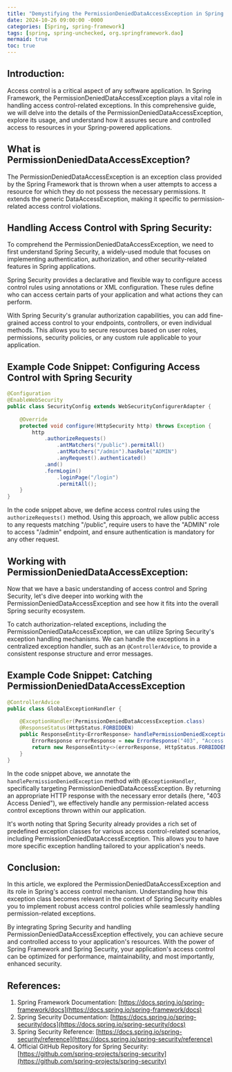 ```yaml
---
title: "Demystifying the PermissionDeniedDataAccessException in Spring: Handling Access Control with Ease"
date: 2024-10-26 09:00:00 -0000
categories: [Spring, spring-framework]
tags: [spring, spring-unchecked, org.springframework.dao]
mermaid: true
toc: true
---
```



Introduction:
----------------
Access control is a critical aspect of any software application. In Spring Framework, the PermissionDeniedDataAccessException plays a vital role in handling access control-related exceptions. In this comprehensive guide, we will delve into the details of the PermissionDeniedDataAccessException, explore its usage, and understand how it assures secure and controlled access to resources in your Spring-powered applications.

What is PermissionDeniedDataAccessException?
-----------------------------------------------------
The PermissionDeniedDataAccessException is an exception class provided by the Spring Framework that is thrown when a user attempts to access a resource for which they do not possess the necessary permissions. It extends the generic DataAccessException, making it specific to permission-related access control violations.

Handling Access Control with Spring Security:
-------------------------------------------------------
To comprehend the PermissionDeniedDataAccessException, we need to first understand Spring Security, a widely-used module that focuses on implementing authentication, authorization, and other security-related features in Spring applications.

Spring Security provides a declarative and flexible way to configure access control rules using annotations or XML configuration. These rules define who can access certain parts of your application and what actions they can perform.

With Spring Security's granular authorization capabilities, you can add fine-grained access control to your endpoints, controllers, or even individual methods. This allows you to secure resources based on user roles, permissions, security policies, or any custom rule applicable to your application.

Example Code Snippet: Configuring Access Control with Spring Security
--------------------------------------------------------------------------------
```java
@Configuration
@EnableWebSecurity
public class SecurityConfig extends WebSecurityConfigurerAdapter {
    
    @Override
    protected void configure(HttpSecurity http) throws Exception {
        http
            .authorizeRequests()
                .antMatchers("/public").permitAll()
                .antMatchers("/admin").hasRole("ADMIN")
                .anyRequest().authenticated()
            .and()
            .formLogin()
                .loginPage("/login")
                .permitAll();
    }
}
```

In the code snippet above, we define access control rules using the `authorizeRequests()` method. Using this approach, we allow public access to any requests matching "/public", require users to have the "ADMIN" role to access "/admin" endpoint, and ensure authentication is mandatory for any other request.

Working with PermissionDeniedDataAccessException:
-------------------------------------------------------
Now that we have a basic understanding of access control and Spring Security, let's dive deeper into working with the PermissionDeniedDataAccessException and see how it fits into the overall Spring security ecosystem.

To catch authorization-related exceptions, including the PermissionDeniedDataAccessException, we can utilize Spring Security's exception handling mechanisms. We can handle the exceptions in a centralized exception handler, such as an `@ControllerAdvice`, to provide a consistent response structure and error messages.

Example Code Snippet: Catching PermissionDeniedDataAccessException
------------------------------------------------------------------
```java
@ControllerAdvice
public class GlobalExceptionHandler {
    
    @ExceptionHandler(PermissionDeniedDataAccessException.class)
    @ResponseStatus(HttpStatus.FORBIDDEN)
    public ResponseEntity<ErrorResponse> handlePermissionDeniedException(PermissionDeniedDataAccessException ex) {
        ErrorResponse errorResponse = new ErrorResponse("403", "Access Denied");
        return new ResponseEntity<>(errorResponse, HttpStatus.FORBIDDEN);
    }
}
```

In the code snippet above, we annotate the `handlePermissionDeniedException` method with `@ExceptionHandler`, specifically targeting PermissionDeniedDataAccessException. By returning an appropriate HTTP response with the necessary error details (here, "403 Access Denied"), we effectively handle any permission-related access control exceptions thrown within our application.

It's worth noting that Spring Security already provides a rich set of predefined exception classes for various access control-related scenarios, including PermissionDeniedDataAccessException. This allows you to have more specific exception handling tailored to your application's needs.

Conclusion:
-------------
In this article, we explored the PermissionDeniedDataAccessException and its role in Spring's access control mechanism. Understanding how this exception class becomes relevant in the context of Spring Security enables you to implement robust access control policies while seamlessly handling permission-related exceptions.

By integrating Spring Security and handling PermissionDeniedDataAccessException effectively, you can achieve secure and controlled access to your application's resources. With the power of Spring Framework and Spring Security, your application's access control can be optimized for performance, maintainability, and most importantly, enhanced security.

References:
-------------
1. Spring Framework Documentation: [https://docs.spring.io/spring-framework/docs](https://docs.spring.io/spring-framework/docs)
2. Spring Security Documentation: [https://docs.spring.io/spring-security/docs](https://docs.spring.io/spring-security/docs)
3. Spring Security Reference: [https://docs.spring.io/spring-security/reference](https://docs.spring.io/spring-security/reference)
4. Official GitHub Repository for Spring Security: [https://github.com/spring-projects/spring-security](https://github.com/spring-projects/spring-security)
